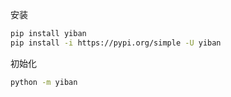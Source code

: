 安装

```sh
pip install yiban
pip install -i https://pypi.org/simple -U yiban
```

初始化

```sh
python -m yiban
```
